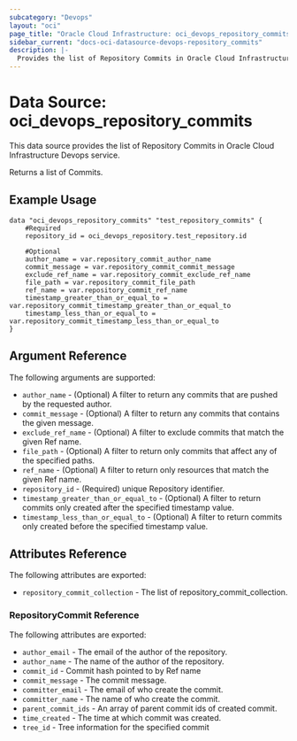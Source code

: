 ```yaml
---
subcategory: "Devops"
layout: "oci"
page_title: "Oracle Cloud Infrastructure: oci_devops_repository_commits"
sidebar_current: "docs-oci-datasource-devops-repository_commits"
description: |-
  Provides the list of Repository Commits in Oracle Cloud Infrastructure Devops service
---
```


# Data Source: oci_devops_repository_commits
This data source provides the list of Repository Commits in Oracle Cloud Infrastructure Devops service.

Returns a list of Commits.


## Example Usage

```hcl
data "oci_devops_repository_commits" "test_repository_commits" {
	#Required
	repository_id = oci_devops_repository.test_repository.id

	#Optional
	author_name = var.repository_commit_author_name
	commit_message = var.repository_commit_commit_message
	exclude_ref_name = var.repository_commit_exclude_ref_name
	file_path = var.repository_commit_file_path
	ref_name = var.repository_commit_ref_name
	timestamp_greater_than_or_equal_to = var.repository_commit_timestamp_greater_than_or_equal_to
	timestamp_less_than_or_equal_to = var.repository_commit_timestamp_less_than_or_equal_to
}
```

## Argument Reference

The following arguments are supported:

* `author_name` - (Optional) A filter to return any commits that are pushed by the requested author.
* `commit_message` - (Optional) A filter to return any commits that contains the given message.
* `exclude_ref_name` - (Optional) A filter to exclude commits that match the given Ref name.
* `file_path` - (Optional) A filter to return only commits that affect any of the specified paths.
* `ref_name` - (Optional) A filter to return only resources that match the given Ref name.
* `repository_id` - (Required) unique Repository identifier.
* `timestamp_greater_than_or_equal_to` - (Optional) A filter to return commits only created after the specified timestamp value.
* `timestamp_less_than_or_equal_to` - (Optional) A filter to return commits only created before the specified timestamp value.


## Attributes Reference

The following attributes are exported:

* `repository_commit_collection` - The list of repository_commit_collection.

### RepositoryCommit Reference

The following attributes are exported:

* `author_email` - The email of the author of the repository.
* `author_name` - The name of the author of the repository.
* `commit_id` - Commit hash pointed to by Ref name
* `commit_message` - The commit message.
* `committer_email` - The email of who create the commit.
* `committer_name` - The name of who create the commit.
* `parent_commit_ids` - An array of parent commit ids of created commit.
* `time_created` - The time at which commit was created.
* `tree_id` - Tree information for the specified commit

